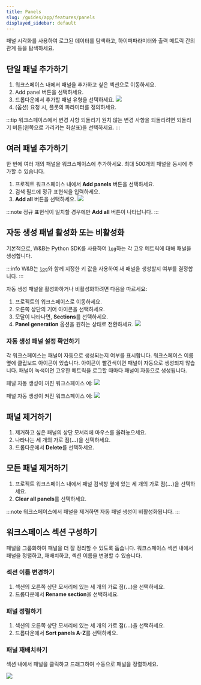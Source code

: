 ```yaml
---
title: Panels
slug: /guides/app/features/panels
displayed_sidebar: default
---
```


패널 시각화를 사용하여 로그된 데이터를 탐색하고, 하이퍼파라미터와 출력 메트릭 간의 관계 등을 탐색하세요.

## 단일 패널 추가하기

1. 워크스페이스 내에서 패널을 추가하고 싶은 섹션으로 이동하세요.
2. Add panel 버튼을 선택하세요.
3. 드롭다운에서 추가할 패널 유형을 선택하세요.
![](/images/app_ui/add_single_panel.gif) 
4. (옵션) 요청 시, 플롯의 파라미터를 정의하세요.

:::tip 워크스페이스에서 변경 사항 되돌리기
원치 않는 변경 사항을 되돌리려면 되돌리기 버튼(왼쪽으로 가리키는 화살표)을 선택하세요.
:::

## 여러 패널 추가하기
한 번에 여러 개의 패널을 워크스페이스에 추가하세요. 최대 500개의 패널을 동시에 추가할 수 있습니다.

1. 프로젝트 워크스페이스 내에서 **Add panels** 버튼을 선택하세요.
2. 검색 필드에 정규 표현식을 입력하세요.
3. **Add all** 버튼을 선택하세요.
![](/images/app_ui/bulk_panels.gif)

:::note
정규 표현식이 일치할 경우에만 **Add all** 버튼이 나타납니다.
:::

## 자동 생성 패널 활성화 또는 비활성화

기본적으로, W&B는 Python SDK를 사용하여 [`log`](../../../../ref/python/log.md)하는 각 고유 메트릭에 대해 패널을 생성합니다.

:::info
W&B는 [`log`](../../../../ref/python/log.md)와 함께 지정한 키 값을 사용하여 새 패널을 생성할지 여부를 결정합니다.
:::

자동 생성 패널을 활성화하거나 비활성화하려면 다음을 따르세요:

1. 프로젝트의 워크스페이스로 이동하세요.
2. 오른쪽 상단의 기어 아이콘을 선택하세요.
3. 모달이 나타나면, **Sections**를 선택하세요.
4. **Panel generation** 옵션을 원하는 상태로 전환하세요.
![](/images/app_ui/panel_generation.png)

### 자동 생성 패널 설정 확인하기
각 워크스페이스는 패널이 자동으로 생성되는지 여부를 표시합니다. 워크스페이스 이름 옆에 클립보드 아이콘이 있습니다. 아이콘이 빨간색이면 패널이 자동으로 생성되지 않습니다. 패널이 녹색이면 고유한 메트릭을 로그할 때마다 패널이 자동으로 생성됩니다.

패널 자동 생성이 꺼진 워크스페이스 예:
![](/images/app_ui/auto_panel_off.png)

패널 자동 생성이 켜진 워크스페이스 예:
![](/images/app_ui/auto_panel_on.png)

## 패널 제거하기

1. 제거하고 싶은 패널의 상단 모서리에 마우스를 올려놓으세요.
2. 나타나는 세 개의 가로 점(**...**)을 선택하세요.
3. 드롭다운에서 **Delete**를 선택하세요.

## 모든 패널 제거하기

1. 프로젝트 워크스페이스 내에서 패널 검색창 옆에 있는 세 개의 가로 점(**...**)을 선택하세요.
2. **Clear all panels**를 선택하세요.

:::note
워크스페이스에서 패널을 제거하면 자동 패널 생성이 비활성화됩니다.
:::

## 워크스페이스 섹션 구성하기

패널을 그룹화하여 패널을 더 잘 정리할 수 있도록 돕습니다. 워크스페이스 섹션 내에서 패널을 정렬하고, 재배치하고, 섹션 이름을 변경할 수 있습니다.

### 섹션 이름 변경하기
1. 섹션의 오른쪽 상단 모서리에 있는 세 개의 가로 점(**...**)을 선택하세요.
2. 드롭다운에서 **Rename section**을 선택하세요.

### 패널 정렬하기
1. 섹션의 오른쪽 상단 모서리에 있는 세 개의 가로 점(**...**)을 선택하세요.
2. 드롭다운에서 **Sort panels A-Z**를 선택하세요.

### 패널 재배치하기

섹션 내에서 패널을 클릭하고 드래그하여 수동으로 패널을 정렬하세요.

![](/images/app_ui/rearrange_panels.gif)